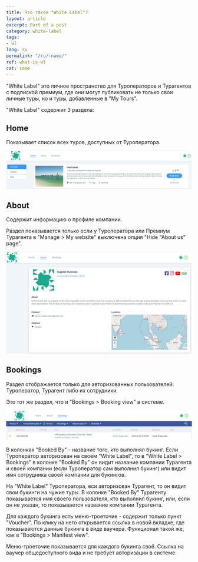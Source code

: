 ```yaml
---
title: Что такое "White Label"?
layout: article
excerpt: Part of a post
category: white-label
tags:
- wl
lang: ru
permalink: "/ru/:name/"
ref: what-is-wl
cat: some
---
```


"White Label" это личное пространство для Туроператоров и Турагентов c подпиской премиум, где они могут публиковать не только свои личные туры, но и туры, добавленные в "My Tours".

"White Label" содержит 3 раздела:

## **Home**

Показывает список всех туров, доступных от Туроператора.

![What_is_wl1](/assets/images/what_is_wl1.png)

## **About**

Содержит информацию о профиле компании.

Раздел показывается только если у Туроператора или Премиум Турагента в "Manage > My website" выключена опция "Hide "About us" page".

![What_is_wl2](/assets/images/what_is_wl2.png)

## **Bookings**

Раздел отображается только для авторизованных пользователей: Туроператор, Турагент либо их сотрудники.

Это тот же раздел, что и "Bookings > Booking view" в системе.

![What_is_wl3](/assets/images/what_is_wl3.png)

В колонках "Booked By" - название того, кто выполнял букинг. Если Туроператор авторизован на своем "White Label", то в "White Label > Bookings" в колонке "Booked By" он видит название компании Турагента и своей компании (если Туроператор сам выполнил букинг) или видит имя сотрудника своей компании для букингов.

На "White Label" Туроператора, еси авторизован Турагент, то он видит свои букинги на чужие туры. В колонке "Booked By" Турагенту показывается имя своего пользователя, кто выполнил букинг, или, если он не указан, то показывается название компании Турагента.

Для каждого букинга есть меню-троеточие - содержит только пункт "Voucher". По клику на него открывается ссылка в новой вкладке, где показываются данные букинга в виде ваучера. Функционал такой же, как в "Bookings > Manifest view". 

Меню-троеточие показывается для каждого букинга своё. Ссылка на ваучер общедоступного вида и не требует авторизации в системе.